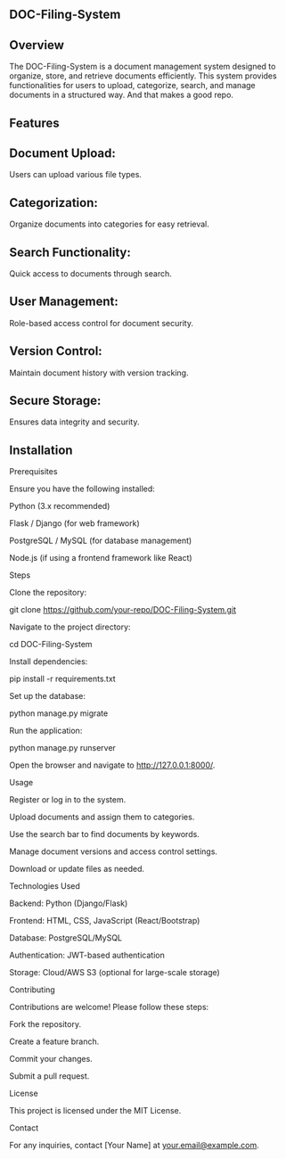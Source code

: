 ## DOC-Filing-System

## Overview

The DOC-Filing-System is a document management system designed to organize, store, and retrieve documents efficiently. This system provides functionalities for users to upload, categorize, search, and manage documents in a structured way. And that makes a good repo.

## Features

## Document Upload: 
Users can upload various file types.

## Categorization: 
Organize documents into categories for easy retrieval.

## Search Functionality: 
Quick access to documents through search.

## User Management:
Role-based access control for document security.

## Version Control: 
Maintain document history with version tracking.

## Secure Storage: 
Ensures data integrity and security.

## Installation

Prerequisites

Ensure you have the following installed:

Python (3.x recommended)

Flask / Django (for web framework)

PostgreSQL / MySQL (for database management)

Node.js (if using a frontend framework like React)

Steps

Clone the repository:

git clone https://github.com/your-repo/DOC-Filing-System.git

Navigate to the project directory:

cd DOC-Filing-System

Install dependencies:

pip install -r requirements.txt

Set up the database:

python manage.py migrate

Run the application:

python manage.py runserver

Open the browser and navigate to http://127.0.0.1:8000/.

Usage

Register or log in to the system.

Upload documents and assign them to categories.

Use the search bar to find documents by keywords.

Manage document versions and access control settings.

Download or update files as needed.

Technologies Used

Backend: Python (Django/Flask)

Frontend: HTML, CSS, JavaScript (React/Bootstrap)

Database: PostgreSQL/MySQL

Authentication: JWT-based authentication

Storage: Cloud/AWS S3 (optional for large-scale storage)

Contributing

Contributions are welcome! Please follow these steps:

Fork the repository.

Create a feature branch.

Commit your changes.

Submit a pull request.

License

This project is licensed under the MIT License.

Contact

For any inquiries, contact [Your Name] at your.email@example.com.
